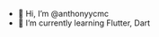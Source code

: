 - 👋 Hi, I’m @anthonyycmc
- 🌱 I’m currently learning Flutter, Dart

<!---
anthonyycmc/anthonyycmc is a ✨ special ✨ repository because its `README.md` (this file) appears on your GitHub profile.
You can click the Preview link to take a look at your changes.
--->
